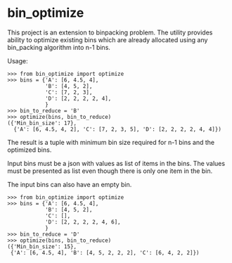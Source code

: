 # bin_optimize

This project is an extension to binpacking problem. The utility provides ability to optimize existing bins which are already allocated using any bin_packing algorithm into n-1 bins.

Usage:
    
    >>> from bin_optimize import optimize
    >>> bins = {'A': [6, 4.5, 4],
                'B': [4, 5, 2],
                'C': [7, 2, 3],
                'D': [2, 2, 2, 2, 4],
                }
    >>> bin_to_reduce = 'B'
    >>> optimize(bins, bin_to_reduce)
    ({'Min_bin_size': 17},
      {'A': [6, 4.5, 4, 2], 'C': [7, 2, 3, 5], 'D': [2, 2, 2, 2, 4, 4]})

The result is a tuple with minimum bin size required for n-1 bins and the optimized bins.

Input bins must be a json with values as list of items in the bins. 
The values must be presented as list even though there is only one item in the bin.

The input bins can also have an empty bin.

    >>> from bin_optimize import optimize
    >>> bins = {'A': [6, 4.5, 4],
                'B': [4, 5, 2],
                'C': [],
                'D': [2, 2, 2, 2, 4, 6],
                }
    >>> bin_to_reduce = 'D'
    >>> optimize(bins, bin_to_reduce)
    ({'Min_bin_size': 15},
     {'A': [6, 4.5, 4], 'B': [4, 5, 2, 2, 2], 'C': [6, 4, 2, 2]})